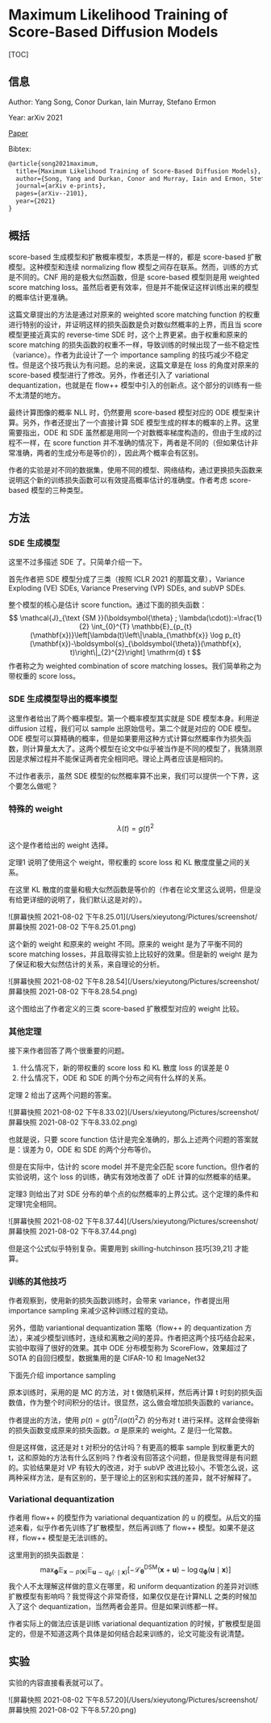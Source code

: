 # Maximum Likelihood Training of Score-Based Diffusion Models

[TOC]

## 信息

Author: Yang Song, Conor Durkan, Iain Murray, Stefano Ermon

Year: arXiv 2021

[Paper](file:///Users/xieyutong/Documents/Research/PaperReading/Papers/maximum-likelihood-training-of-score-based-diffusion-models.pdf)

Bibtex:

```latex
@article{song2021maximum,
  title={Maximum Likelihood Training of Score-Based Diffusion Models},
  author={Song, Yang and Durkan, Conor and Murray, Iain and Ermon, Stefano},
  journal={arXiv e-prints},
  pages={arXiv--2101},
  year={2021}
}
```



## 概括

score-based 生成模型和扩散概率模型，本质是一样的，都是 score-based 扩散模型。这种模型和连续 normalizing flow 模型之间存在联系。然而，训练的方式是不同的。CNF 用的是极大似然函数，但是 score-based 模型则是用 weighted score matching loss。虽然后者更有效率，但是并不能保证这样训练出来的模型的概率估计更准确。

这篇文章提出的方法是通过对原来的 weighted score matching function 的权重进行特别的设计，并证明这样的损失函数是负对数似然概率的上界，而且当 score 模型更接近真实的 reverse-time SDE 时，这个上界更紧。由于权重和原来的 score matching 的损失函数的权重不一样，导致训练的时候出现了一些不稳定性（variance）。作者为此设计了一个 importance sampling 的技巧减少不稳定性。但是这个技巧我认为有问题。总的来说，这篇文章是在 loss 的角度对原来的 score-based 模型进行了修改。另外，作者还引入了 variational dequantization，也就是在 flow++ 模型中引入的创新点。这个部分的训练有一些不太清楚的地方。

最终计算图像的概率 NLL 时，仍然要用 score-based 模型对应的 ODE 模型来计算。另外，作者还提出了一个直接计算 SDE 模型生成的样本的概率的上界。这里需要指出，ODE 和 SDE 虽然都是用同一个对数概率梯度构造的，但由于生成的过程不一样，在 score function 并不准确的情况下，两者是不同的（但如果估计非常准确，两者的生成分布是等价的），因此两个概率会有区别。

作者的实验是对不同的数据集，使用不同的模型、网络结构，通过更换损失函数来说明这个新的训练损失函数可以有效提高概率估计的准确度。作者考虑 score-based 模型的三种类型。



## 方法

### SDE 生成模型

这里不过多描述 SDE 了。只简单介绍一下。

首先作者把 SDE 模型分成了三类（按照 ICLR 2021 的那篇文章），Variance Exploding (VE) SDEs, Variance Preserving (VP) SDEs, and subVP SDEs.

整个模型的核心是估计 score function。通过下面的损失函数：
$$
\mathcal{J}_{\text {SM }}(\boldsymbol{\theta} ; \lambda(\cdot)):=\frac{1}{2} \int_{0}^{T} \mathbb{E}_{p_{t}(\mathbf{x})}\left[\lambda(t)\left\|\nabla_{\mathbf{x}} \log p_{t}(\mathbf{x})-\boldsymbol{s}_{\boldsymbol{\theta}}(\mathbf{x}, t)\right\|_{2}^{2}\right] \mathrm{d} t
$$
作者称之为 weighted combination of score matching losses。我们简单称之为带权重的 score loss。

### SDE 生成模型导出的概率模型

这里作者给出了两个概率模型。第一个概率模型其实就是 SDE 模型本身。利用逆 diffusion 过程，我们可以 sample 出原始信号。第二个就是对应的 ODE 模型。ODE 模型可以算精确的概率，但是如果要用这种方式计算似然概率作为损失函数，则计算量太大了。这两个模型在论文中似乎被当作是不同的模型了，我猜测原因是求解过程并不能保证两者完全相同吧。理论上两者应该是相同的。

不过作者表示，虽然 SDE 模型的似然概率算不出来，我们可以提供一个下界，这个要怎么做呢？

### 特殊的 weight

$$
\lambda(t)=g(t)^{2}
$$

这个是作者给出的 weight 选择。

定理1 说明了使用这个 weight，带权重的 score loss 和 KL 散度度量之间的关系。

在这里 KL 散度的度量和极大似然函数是等价的（作者在论文里这么说明，但是没有给更详细的说明了，我们默认这是对的）。

![屏幕快照 2021-08-02 下午8.25.01](/Users/xieyutong/Pictures/screenshot/屏幕快照 2021-08-02 下午8.25.01.png)

这个新的 weight 和原来的 weight 不同。原来的 weight 是为了平衡不同的 score matching losses，并且取得实验上比较好的效果。但是新的 weight 是为了保证和极大似然估计的关系，来自理论的分析。

![屏幕快照 2021-08-02 下午8.28.54](/Users/xieyutong/Pictures/screenshot/屏幕快照 2021-08-02 下午8.28.54.png)

这个图给出了作者定义的三类 score-based 扩散模型对应的 weight 比较。

### 其他定理

接下来作者回答了两个很重要的问题。

1. 什么情况下，新的带权重的 score loss 和 KL 散度 loss 的误差是 0
2. 什么情况下，ODE 和 SDE 的两个分布之间有什么样的关系。

定理 2 给出了这两个问题的答案。

![屏幕快照 2021-08-02 下午8.33.02](/Users/xieyutong/Pictures/screenshot/屏幕快照 2021-08-02 下午8.33.02.png)

也就是说，只要 score function 估计是完全准确的，那么上述两个问题的答案就是：误差为 0，ODE 和 SDE 的两个分布等价。

但是在实际中，估计的 score model 并不是完全匹配 score function。但作者的实验说明，这个 loss 的训练，确实有效地改善了 oDE 计算的似然概率的结果。

定理3 则给出了对 SDE 分布的单个点的似然概率的上界公式。这个定理的条件和定理1完全相同。

![屏幕快照 2021-08-02 下午8.37.44](/Users/xieyutong/Pictures/screenshot/屏幕快照 2021-08-02 下午8.37.44.png)

但是这个公式似乎特别复杂。需要用到 skilling-hutchinson 技巧[39,21] 才能算。

### 训练的其他技巧

作者观察到，使用新的损失函数训练时，会带来 variance，作者提出用 importance sampling 来减少这种训练过程的变动。

另外，借助 variantional dequantization 策略（flow++ 的 dequantization 方法），来减少模型训练时，连续和离散之间的差异。作者把这两个技巧结合起来，实验中取得了很好的效果。其中 ODE 分布模型称为 ScoreFlow，效果超过了 SOTA 的自回归模型，数据集用的是 CIFAR-10 和 ImageNet32

下面先介绍 importance sampling

原本训练时，采用的是 MC 的方法，对 t 做随机采样，然后再计算 t 时刻的损失函数值，作为整个时间积分的估计。很显然，这么做会增加损失函数的 variance。

作者提出的方法，使用 $p(t) = g(t)^2/(\alpha(t)^2Z)$ 的分布对 t 进行采样。这样会使得新的损失函数变成原来的损失函数。$\alpha$ 是原来的 weight。Z 是归一化常数。

但是这样做，这还是对 t 对积分的估计吗？有更高的概率 sample 到权重更大的 t，这和原始的方法有什么区别吗？作者没有回答这个问题，但是我觉得是有问题的。实验结果是对 VP 有较大的改进，对于 subVP 改进比较小。不管怎么说，这两种采样方法，是有区别的，至于理论上的区别和实践的差异，就不好解释了。

### Variational dequantization

作者用 flow++ 的模型作为 variational dequantization 的 u 的模型。从后文的描述来看，似乎作者先训练了扩散模型，然后再训练了 flow++ 模型。如果不是这样，flow++ 模型是无法训练的。

这里用到的损失函数是：
$$
\max _{\boldsymbol{\phi}} \mathbb{E}_{\mathbf{x} \sim p(\mathbf{x})} \mathbb{E}_{\mathbf{u} \sim q_{\phi}(\cdot \mid \mathbf{x})}\left[-\mathcal{L}_{\boldsymbol{\theta}}^{\mathrm{DSM}}(\mathbf{x}+\mathbf{u})-\log q_{\boldsymbol{\phi}}(\mathbf{u} \mid \mathbf{x})\right]
$$
我个人不太理解这样做的意义在哪里，和 uniform dequantization 的差异对训练扩散模型有影响吗？我觉得这个非常奇怪，如果仅仅是在计算NLL 之类的时候加入了这个 dequantization，当然两者会差异。但是如果训练都一样。

作者实际上的做法应该是训练 variational dequantization 的时候，扩散模型是固定的，但是不知道这两个具体是如何结合起来训练的，论文可能没有说清楚。



## 实验

实验的内容直接看表就可以了。

![屏幕快照 2021-08-02 下午8.57.20](/Users/xieyutong/Pictures/screenshot/屏幕快照 2021-08-02 下午8.57.20.png)

